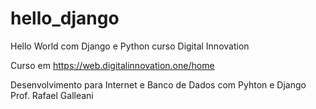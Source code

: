 # hello_django
Hello World com Django e Python curso Digital Innovation

Curso em https://web.digitalinnovation.one/home

Desenvolvimento para Internet e Banco de Dados com Pyhton e Django
Prof. Rafael Galleani


